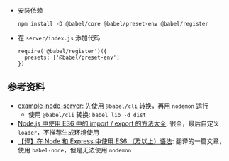 - 安装依赖
  ```
  npm install -D @babel/core @babel/preset-env @babel/register
  ```
- 在 `server/index.js` 添加代码
  ```
  require('@babel/register')({
    presets: ['@babel/preset-env']
  })
  ```

## 参考资料
- [example-node-server](https://github.com/babel/example-node-server/blob/master/package.json): 先使用 `@babel/cli` 转换，再用 `nodemon` 运行
  - 使用 `@babel/cli` 转换: `babel lib -d dist`
- [Node.js 中使用 ES6 中的 import / export 的方法大全](https://cloud.tencent.com/developer/article/1368979): 很全，最后自定义 `loader`，不推荐生成环境使用
- [【译】在 Node 和 Express 中使用 ES6 （及以上）语法](https://juejin.im/post/5d282e6cf265da1bb9700a27): 翻译的一篇文章，使用 `babel-node`，但是无法使用 `nodemon`
